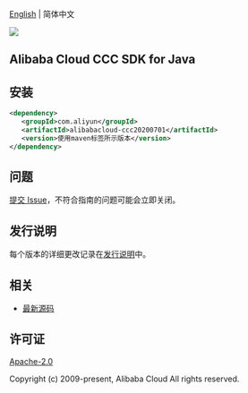 [English](README.md) | 简体中文

![](https://aliyunsdk-pages.alicdn.com/icons/AlibabaCloud.svg)

## Alibaba Cloud CCC SDK for Java

## 安装

```xml
<dependency>
   <groupId>com.aliyun</groupId>
   <artifactId>alibabacloud-ccc20200701</artifactId>
   <version>使用maven标签所示版本</version>
</dependency>
```

## 问题

[提交 Issue](https://github.com/aliyun/alibabacloud-java-async-sdk/issues/new)，不符合指南的问题可能会立即关闭。

## 发行说明

每个版本的详细更改记录在[发行说明](./ChangeLog.txt)中。

## 相关

- [最新源码](https://github.com/aliyun/alibabacloud-async-java-sdk/)

## 许可证

[Apache-2.0](http://www.apache.org/licenses/LICENSE-2.0)

Copyright (c) 2009-present, Alibaba Cloud All rights reserved.

